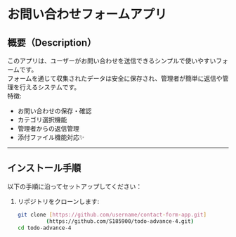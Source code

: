 # お問い合わせフォームアプリ

## 概要（Description）
このアプリは、ユーザーがお問い合わせを送信できるシンプルで使いやすいフォームです。  
フォームを通じて収集されたデータは安全に保存され、管理者が簡単に返信や管理を行えるシステムです。  
特徴:
- お問い合わせの保存・確認
- カテゴリ選択機能
- 管理者からの返信管理
- 添付ファイル機能対応✨

---

## インストール手順
以下の手順に沿ってセットアップしてください：

1. リポジトリをクローンします:
   ```bash
   git clone [https://github.com/username/contact-form-app.git]
            (https://github.com/S185900/todo-advance-4.git)
   cd todo-advance-4
